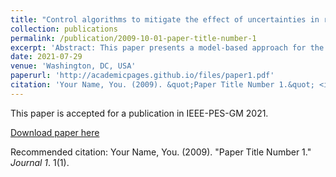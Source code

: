 ```yaml
---
title: "Control algorithms to mitigate the effect of uncertainties in residential demand management"
collection: publications
permalink: /publication/2009-10-01-paper-title-number-1
excerpt: 'Abstract: This paper presents a model-based approach for the collective control of residential air-conditioning loads to deliver robust and optimal demand management. The proposed approach performs an optimal trade-off between accurate tracking of system operator specified load-set points and minimisation of consumer discomfort, while ensuring robustness to parametric uncertainties and fluctuations in outdoor temperature. Benefiting from robustness to uncertainties, the proposed approach is reliant on minimal household specific information. The mathematical model of the population of residential air-conditioning loads is obtained through the aggregation of individual household specific thermal models. This is followed by the development of a robust model predictive control approach for aggregate demand management to deliver optimum regulation services to account for uncertainties in model mismatch and the prediction errors associated with outdoor temperature. The approach is consistent with the existing demand response standards and is validated using a reference signal from PJM. The results demonstrate that the developed control scheme is capable of precisely following the system-operator specified load set-points even under the worst-case uncertainties of thermal parameters. While achieving the target set-point, it is further observed that customer comfort is always preserved along with minimum compressor control action on air conditioners.'
date: 2021-07-29
venue: 'Washington, DC, USA'
paperurl: 'http://academicpages.github.io/files/paper1.pdf'
citation: 'Your Name, You. (2009). &quot;Paper Title Number 1.&quot; <i>Journal 1</i>. 1(1).'
---
```

This paper is accepted for a publication in IEEE-PES-GM 2021.

[Download paper here](http://academicpages.github.io/files/paper1.pdf)

Recommended citation: Your Name, You. (2009). "Paper Title Number 1." <i>Journal 1</i>. 1(1).
